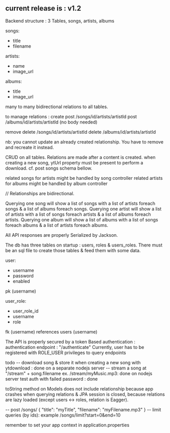 current release is : v1.2
----------------
Backend structure :
3 Tables, songs, artists, albums

songs:
- title
- filename

artists:
- name
- image_url

albums:
- title
- image_url

many to many bidirectional relations to all tables.

to manage relations :
create
post /songs/id/artists/artistId
post /albums/id/artists/artistId
(no body needed)

remove
delete /songs/id/artists/artistId
delete /albums/id/artists/artistId

nb: you cannot update an already created relationship. You have to remove and recreate it instead.

CRUD on all tables. Relations are made after a content is created.
when creating a new song, ytUrl property must be present to perform a download.
cf. post songs schema bellow.

related songs for artists might be handled by song controller 
related artists for albums might be handled by album controller 

// Relationships are  bidirectional.

Querying one song will show a list of songs with a list of artists foreach songs & a list of albums foreach songs.
Querying one artist will show a list of artists with a list of songs foreach artists & a list of albums foreach artists.
Querying one album will show a list of albums with a list of songs foreach albums & a list of artists foreach albums.

All API responses are properly Serialized by Jackson.

The db has three tables on startup : users, roles & users_roles.
There must be an sql file to create those tables & feed them with some data.

user:
- username
- password
- enabled

pk (username)

user_role:
- user_role_id
- username
- role

fk (username) references users (username)

The API is properly secured by a token Based authentication :
authentication endpoint : "/authenticate"
Currently, user has to be registered with ROLE_USER privileges to query endpoints

todo -- download song & store it when creating a new song with ytdownload : done on a separate nodejs server
-- stream a song at "/stream" + song.filename ex. /stream/myMusic.mp3: done on nodejs server
test auth with failed password : done

toString method on Models does not include relationship because app crashes when querying relations & JPA session is closed,
because relations are lazy loaded (except users <-> roles, relation is Eagger).
 
-- post /songs/
{
    "title": "myTitle",
    "filename": "myFilename.mp3"
}
-- limit queries (by ids): example /songs/limit?start=0&end=10

remember to set your app context in application.properties
